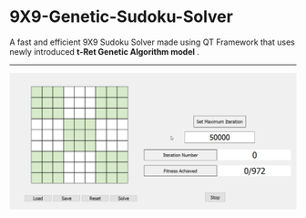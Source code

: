 # 9X9-Genetic-Sudoku-Solver
A fast and efficient 9X9 Sudoku Solver made using QT Framework that uses newly introduced **t-Ret Genetic Algorithm model** .

---
![Sudoku Solver](https://github.com/NavneetSurana/9X9-Genetic-Sudoku-Solver/blob/master/SudokuSolver.gif)

